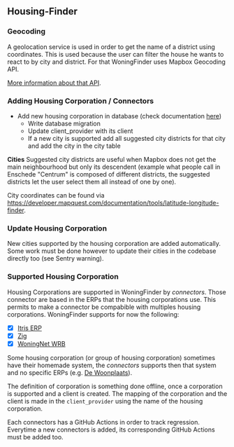 
## Housing-Finder

### Geocoding

A geolocation service is used in order to get the name of a district using coordinates.
This is used because the user can filter the house he wants to react to by city and district.
For that WoningFinder uses Mapbox Geocoding API.

[More information about that API](https://docs.mapbox.com/api/search/geocoding/).

### Adding Housing Corporation / Connectors

- Add new housing corporation in database (check documentation [here](https://github.com/julienrbrt/woningfinder/blob/main/docs/architecture.md))
  - Write database migration
  - Update client_provider with its client
  - If a new city is supported add all suggested city districts for that city and add the city in the city table


**Cities**
Suggested city districts are useful when Mapbox does not get the main neighbourhood but only its descendent (example what people call in Enschede "Centrum" is composed of different districts, the suggested districts let the user select them all instead of one by one).

City coordinates can be found via https://developer.mapquest.com/documentation/tools/latitude-longitude-finder.

### Update Housing Corporation

New cities supported by the housing corporation are added automatically. Some work must be done however to update their cities in the codebase directly too (see Sentry warning).
### Supported Housing Corporation

Housing Corporations are supported in WoningFinder by _connectors_. Those connector are based in the ERPs that the housing corporations use. This permits to make a connector be compabible with multiples housing corporations. WoningFinder supports for now the following:

- [x] [Itris ERP](https://www.itris.nl/#itris)
- [x] [Zig](https://zig.nl)
- [x] [WoningNet WRB](https://www.woningnet.nl)

Some housing corporation (or group of housing corporation) sometimes have their homemade system, the _connectors_ supports then that system and no specific ERPs (e.g. [De Woonplaats](http://www.dewoonplaats.nl)).

The definition of corporation is something done offline, once a corporation is supported and a client is created.
The mapping of the corporation and the client is made in the `client_provider` using the name of the housing corporation.

Each connectors has a GitHub Actions in order to track regression. Everytime a new connectors is added, its corresponding GitHub Actions must be added too.